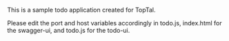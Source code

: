 This is a sample todo application created for TopTal.

Please edit the port and host variables accordingly in todo.js, index.html for the swagger-ui, and todo.js for the todo-ui.